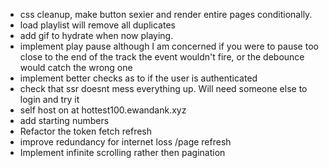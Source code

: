 * css cleanup, make button sexier and render entire pages conditionally.  
* load playlist will remove all duplicates 
* add gif to hydrate when now playing. 
* implement play pause although I am concerned if you were to pause too close to the end of the track the event wouldn't fire, or the debounce would catch the wrong one  
* implement better checks as to if the user is authenticated 
* check that ssr doesnt mess everything up. Will need someone else to login and try it 
* self host on at hottest100.ewandank.xyz
* add starting numbers
* Refactor the token fetch refresh
* improve redundancy for internet loss /page refresh
* Implement infinite scrolling rather then pagination